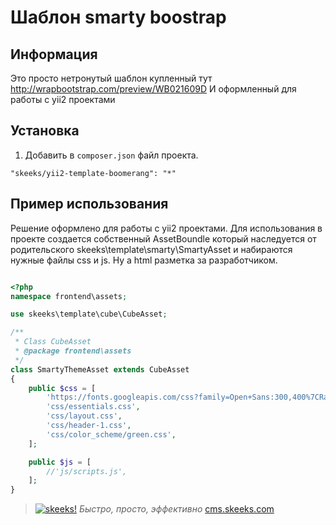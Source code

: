 Шаблон smarty boostrap
===================================

Информация
-------------------

Это просто нетронутый шаблон купленный тут http://wrapbootstrap.com/preview/WB021609D
И оформленный для работы с yii2 проектами

Установка
------------

1) Добавить в `composer.json` файл проекта.

```
"skeeks/yii2-template-boomerang": "*"
```


Пример использования
------------

Решение оформлено для работы с yii2 проектами. Для использования в проекте создается собственный AssetBoundle который наследуется от родительского skeeks\template\smarty\SmartyAsset и набираются нужные файлы css и js.
Ну а html разметка за разработчиком.

```php

<?php
namespace frontend\assets;

use skeeks\template\cube\CubeAsset;

/**
 * Class CubeAsset
 * @package frontend\assets
 */
class SmartyThemeAsset extends CubeAsset
{
    public $css = [
        'https://fonts.googleapis.com/css?family=Open+Sans:300,400%7CRaleway:300,400,500,600,700%7CLato:300,400,400italic,600,700',
        'css/essentials.css',
        'css/layout.css',
        'css/header-1.css',
        'css/color_scheme/green.css',
    ];

    public $js = [
        //'js/scripts.js',
    ];
}


```

> [![skeeks!](https://gravatar.com/userimage/74431132/13d04d83218593564422770b616e5622.jpg)](http://www.skeeks.com)
<i>Быстро, просто, эффективно</i>
[cms.skeeks.com](http://cms.skeeks.com)
